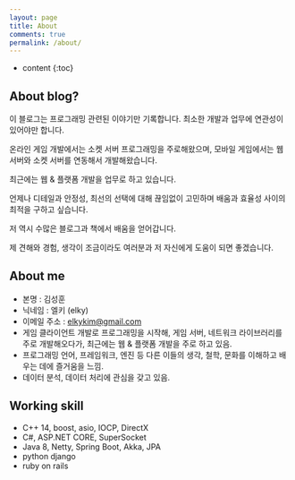 ```yaml
---
layout: page
title: About
comments: true
permalink: /about/
---
```


* content
{:toc}

## About blog?
이 블로그는 프로그래밍 관련된 이야기만 기록합니다. 최소한 개발과 업무에 연관성이 있어야만 합니다.

온라인 게임 개발에서는 소켓 서버 프로그래밍을 주로해왔으며, 모바일 게임에서는 웹 서버와 소켓 서버를 연동해서 개발해왔습니다.

최근에는 웹 & 플랫폼 개발을 업무로 하고 있습니다.

언제나 디테일과 안정성, 최선의 선택에 대해 끊임없이 고민하며 배움과 효율성 사이의 최적을 구하고 싶습니다.

저 역시 수많은 블로그과 책에서 배움을 얻어갑니다.

제 견해와 경험, 생각이 조금이라도 여러분과 저 자신에게 도움이 되면 좋겠습니다.

## About me
* 본명 : 김성훈
* 닉네임 : 엘키 (elky)
* 이메일 주소 : <elkykim@gmail.com>
* 게임 클라이언트 개발로 프로그래밍을 시작해, 게임 서버, 네트워크 라이브러리를 주로 개발해오다가, 최근에는 웹 & 플랫폼 개발을 주로 하고 있음.
* 프로그래밍 언어, 프레임워크, 엔진 등 다른 이들의 생각, 철학, 문화를 이해하고 배우는 데에 즐거움을 느낌.
* 데이터 분석, 데이터 처리에 관심을 갖고 있음.

## Working skill
* C++ 14, boost, asio, IOCP, DirectX
* C#, ASP.NET CORE, SuperSocket
* Java 8, Netty, Spring Boot, Akka, JPA
* python django
* ruby on rails